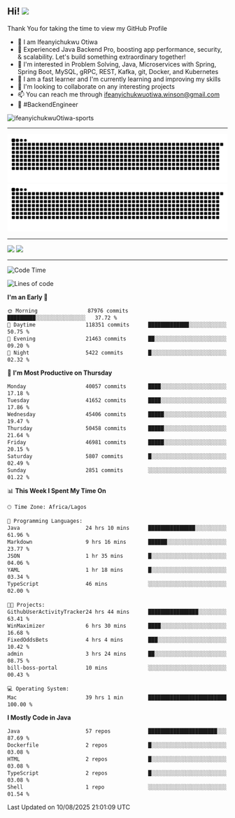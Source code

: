 <!-- BLOG-POST-LIST:START --><!-- BLOG-POST-LIST:END -->

## Hi! <img src="https://media.giphy.com/media/hvRJCLFzcasrR4ia7z/giphy.gif" width="4%"> 

Thank You for taking the time to view my GitHub Profile

- 👋 I am Ifeanyichukwu Otiwa
- 🚀 Experienced Java Backend Pro, boosting app performance, security, & scalability. Let's build something extraordinary together!
- 👀 I'm interested in Problem Solving, Java, Microservices with Spring, Spring Boot, MySQL, gRPC, REST, Kafka, git, Docker, and Kubernetes
- 🌱 I am a fast learner and I'm currently learning and improving my skills
- 💞️ I'm looking to collaborate on any interesting projects
- 📫 You can reach me through ifeanyichukwuotiwa.winson@gmail.com
- 🚀 #BackendEngineer

<p align="left" marginTop="10px"> <img src="https://komarev.com/ghpvc/?username=ifeanyichukwuOtiwa-sports&label=Profile%20views&color=0e75b6&style=for-the-badge" alt="ifeanyichukwuOtiwa-sports" /> </p>

***

<!--🐍📈SNAKEGRAPH / 🌐WEBSITE: https://github.com/Platane/snk -->
![github contribution grid snake animation](https://raw.githubusercontent.com/ifeanyichukwuOtiwa-sports/ifeanyichukwuOtiwa-sports/output/github-contribution-grid-snake-dark.svg#gh-dark-mode-only)![github contribution grid snake animation](https://raw.githubusercontent.com/ifeanyichukwuOtiwa-sports/ifeanyichukwuOtiwa-sports/output/github-contribution-grid-snake.svg#gh-light-mode-only)

***

<p float="left">
  <img float="left" src="https://github-readme-stats.vercel.app/api?username=ifeanyichukwuOtiwa-sports&count_private=true&include_all_commits=true&theme=react&show_icons=true" />
  <img float="right" src="https://github-readme-stats.vercel.app/api/top-langs/?username=ifeanyichukwuOtiwa-sports&layout=compact&show_icons=true&theme=react" /> 
</p>

***



<!--START_SECTION:waka-->
![Code Time](http://img.shields.io/badge/Code%20Time-4%2C079%20hrs%2018%20mins-blue)

![Lines of code](https://img.shields.io/badge/From%20Hello%20World%20I%27ve%20Written-63.4%20million%20lines%20of%20code-blue)

**I'm an Early 🐤** 

```text
🌞 Morning                87976 commits       █████████░░░░░░░░░░░░░░░░   37.72 % 
🌆 Daytime                118351 commits      █████████████░░░░░░░░░░░░   50.75 % 
🌃 Evening                21463 commits       ██░░░░░░░░░░░░░░░░░░░░░░░   09.20 % 
🌙 Night                  5422 commits        █░░░░░░░░░░░░░░░░░░░░░░░░   02.32 % 
```
📅 **I'm Most Productive on Thursday** 

```text
Monday                   40057 commits       ████░░░░░░░░░░░░░░░░░░░░░   17.18 % 
Tuesday                  41652 commits       ████░░░░░░░░░░░░░░░░░░░░░   17.86 % 
Wednesday                45406 commits       █████░░░░░░░░░░░░░░░░░░░░   19.47 % 
Thursday                 50458 commits       █████░░░░░░░░░░░░░░░░░░░░   21.64 % 
Friday                   46981 commits       █████░░░░░░░░░░░░░░░░░░░░   20.15 % 
Saturday                 5807 commits        █░░░░░░░░░░░░░░░░░░░░░░░░   02.49 % 
Sunday                   2851 commits        ░░░░░░░░░░░░░░░░░░░░░░░░░   01.22 % 
```


📊 **This Week I Spent My Time On** 

```text
🕑︎ Time Zone: Africa/Lagos

💬 Programming Languages: 
Java                     24 hrs 10 mins      ███████████████░░░░░░░░░░   61.96 % 
Markdown                 9 hrs 16 mins       ██████░░░░░░░░░░░░░░░░░░░   23.77 % 
JSON                     1 hr 35 mins        █░░░░░░░░░░░░░░░░░░░░░░░░   04.06 % 
YAML                     1 hr 18 mins        █░░░░░░░░░░░░░░░░░░░░░░░░   03.34 % 
TypeScript               46 mins             ░░░░░░░░░░░░░░░░░░░░░░░░░   02.00 % 

🐱‍💻 Projects: 
GithubUserActivityTracker24 hrs 44 mins      ████████████████░░░░░░░░░   63.41 % 
WinMaximizer             6 hrs 30 mins       ████░░░░░░░░░░░░░░░░░░░░░   16.68 % 
FixedOddsBets            4 hrs 4 mins        ███░░░░░░░░░░░░░░░░░░░░░░   10.42 % 
admin                    3 hrs 24 mins       ██░░░░░░░░░░░░░░░░░░░░░░░   08.75 % 
bill-boss-portal         10 mins             ░░░░░░░░░░░░░░░░░░░░░░░░░   00.43 % 

💻 Operating System: 
Mac                      39 hrs 1 min        █████████████████████████   100.00 % 
```

**I Mostly Code in Java** 

```text
Java                     57 repos            ██████████████████████░░░   87.69 % 
Dockerfile               2 repos             █░░░░░░░░░░░░░░░░░░░░░░░░   03.08 % 
HTML                     2 repos             █░░░░░░░░░░░░░░░░░░░░░░░░   03.08 % 
TypeScript               2 repos             █░░░░░░░░░░░░░░░░░░░░░░░░   03.08 % 
Shell                    1 repo              ░░░░░░░░░░░░░░░░░░░░░░░░░   01.54 % 
```




 Last Updated on 10/08/2025 21:01:09 UTC
<!--END_SECTION:waka-->

<!--
<p align="center">
![trophy](https://github-profile-trophy.vercel.app/?username=ifeanyichukwuOtiwa-sports&theme=onedark) (https://github.com/ryo-ma/github-profile-trophy)
</p>
-->

<!---
ifeanyi-otiwa/ifeanyi-otiwa is a ✨ special ✨ repository because its `README.md` (this file) appears on your GitHub profile.
You can click the Preview link to take a look at your changes.
--->
